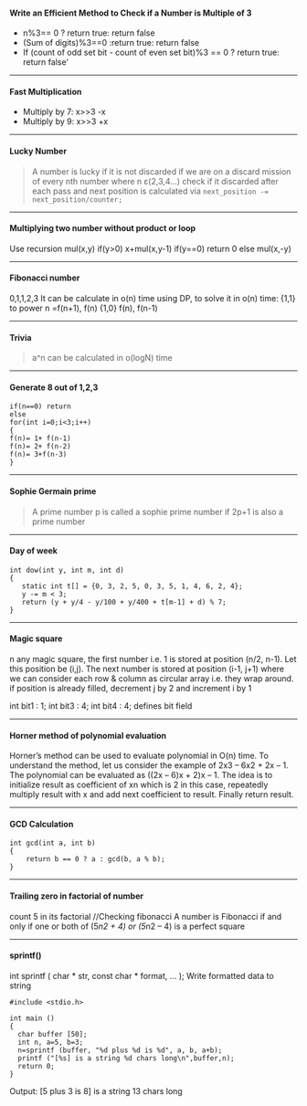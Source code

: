 #### Write an Efficient Method to Check if a Number is Multiple of 3
   * n%3== 0 ? return true: return false
   * (Sum of digits)%3==0 :return true: return false
   * If (count of odd set bit - count of even set bit)%3 == 0 ? return true: return false'
---

#### Fast Multiplication
* Multiply by 7: x>>3 -x
* Multiply by 9: x>>3 +x
---

#### Lucky Number
> A number is lucky if it is not discarded if we are on a discard mission of every nth number where n ε(2,3,4...)
check if it discarded after each pass and next position is calculated via
`next_position -= next_position/counter;`
---

#### Multiplying two number without product or loop
Use recursion
mul(x,y)
if(y>0)
x+mul(x,y-1)
if(y==0)
return 0
else
mul(x,-y)

---

####  Fibonacci number
0,1,1,2,3
It can be calculate in o(n) time using DP, to solve it in o(n) time:
{1,1} to power n =f(n+1), f(n)
{1,0}             f(n),  f(n-1)

---

#### Trivia
> a^n can be calculated in o(logN) time
---

#### Generate 8 out of 1,2,3
```
if(n==0) return
else
for(int i=0;i<3;i++)
{
f(n)= 1+ f(n-1) 
f(n)= 2+ f(n-2)
f(n)= 3+f(n-3)
}
```
---
#### Sophie Germain prime
> A prime number p is called a sophie prime number if 2p+1 is also a prime number
---

#### Day of week
```
int dow(int y, int m, int d)
{
   static int t[] = {0, 3, 2, 5, 0, 3, 5, 1, 4, 6, 2, 4};
   y -= m < 3;
   return (y + y/4 - y/100 + y/400 + t[m-1] + d) % 7;
}
```
---

#### Magic square

n any magic square, the first number i.e. 1 is stored at position (n/2, n-1). Let this position be (i,j). The next number is stored at position (i-1, j+1) where we can consider each row & column as circular array i.e. they wrap around.
if position is already filled, decrement j by 2 and increment i by 1

int bit1 : 1;
int bit3 : 4;
int bit4 : 4;
defines bit field

---

#### Horner method of polynomial evaluation
Horner’s method can be used to evaluate polynomial in O(n) time. To understand the method, let us consider the example of 2x3 – 6x2 + 2x – 1. The polynomial can be evaluated as ((2x – 6)x + 2)x – 1. The idea is to initialize result as coefficient of xn which is 2 in this case, repeatedly multiply result with x and add next coefficient to result. Finally return result.

---

#### GCD Calculation
```
int gcd(int a, int b) 
{
    return b == 0 ? a : gcd(b, a % b);
}
```
---

#### Trailing zero in factorial of number
count 5 in its factorial
//Checking fibonacci
A number is Fibonacci if and only if one or both of (5*n2 + 4) or (5*n2 – 4) is a perfect square

---
#### sprintf()
int sprintf ( char * str, const char * format, ... );
Write formatted data to string


```
#include <stdio.h>

int main ()
{
  char buffer [50];
  int n, a=5, b=3;
  n=sprintf (buffer, "%d plus %d is %d", a, b, a+b);
  printf ("[%s] is a string %d chars long\n",buffer,n);
  return 0;
}
```
Output: \[5 plus 3 is 8] is a string 13 chars long

